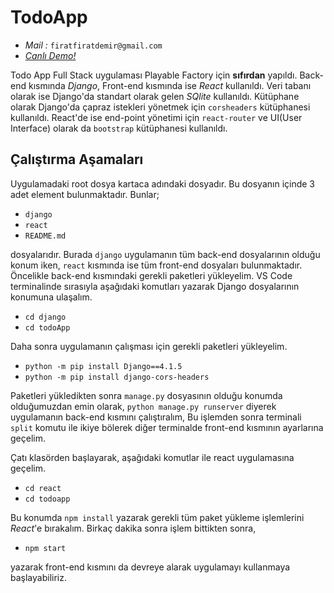 # TodoApp

- *Mail :* `firatfiratdemir@gmail.com`
- [*Canlı Demo!*](https://youtu.be/d2hRUpahQeM)

Todo App Full Stack uygulaması Playable Factory için  **sıfırdan** yapıldı. Back-end kısmında *Django*, Front-end kısmında ise *React* kullanıldı. Veri tabanı olarak ise Django'da standart olarak gelen *SQlite* kullanıldı. Kütüphane olarak Django'da çapraz istekleri yönetmek için `corsheaders` kütüphanesi kullanıldı. React'de ise end-point yönetimi için `react-router` ve UI(User Interface) olarak da `bootstrap` kütüphanesi kullanıldı.

## Çalıştırma Aşamaları
Uygulamadaki root dosya kartaca adındaki dosyadır. Bu dosyanın içinde 3 adet element bulunmaktadır. Bunlar;
 - `django`
 - `react`
 - `README.md`   
 
dosyalarıdır. Burada `django` uygulamanın tüm back-end dosyalarının olduğu konum iken, `react` kısmında ise tüm front-end dosyaları bulunmaktadır. Öncelikle back-end kısmındaki gerekli paketleri yükleyelim. VS Code terminalinde sırasıyla aşağıdaki komutları yazarak Django dosyalarının konumuna ulaşalım.  

- `cd django`
- `cd todoApp`  

Daha sonra uygulamanın çalışması için gerekli paketleri yükleyelim. 

- `python -m pip install Django==4.1.5`
- `python -m pip install django-cors-headers`

Paketleri yükledikten sonra `manage.py` dosyasının olduğu konumda olduğumuzdan emin olarak, `python manage.py runserver` diyerek uygulamanın back-end kısmını çalıştıralım, Bu işlemden sonra terminali `split` komutu ile ikiye bölerek diğer terminalde front-end kısmının ayarlarına geçelim.

Çatı klasörden başlayarak, aşağıdaki komutlar ile react uygulamasına geçelim.

- `cd react`
- `cd todoapp`

Bu konumda `npm install` yazarak gerekli tüm paket yükleme işlemlerini *React*'e bırakalım. Birkaç dakika sonra işlem bittikten sonra, 

- `npm start` 

yazarak front-end kısmını da devreye alarak uygulamayı kullanmaya başlayabiliriz. 
